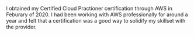 I obtained my Certified Cloud Practioner certification through AWS in Feburary of 2020. I had been working with AWS professionally for around a year and felt that a certification was a good way to solidify my skillset with the provider.